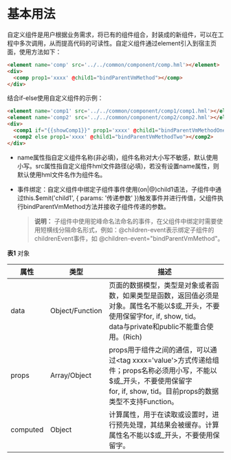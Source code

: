 # 基本用法

自定义组件是用户根据业务需求，将已有的组件组合，封装成的新组件，可以在工程中多次调用，从而提高代码的可读性。自定义组件通过element引入到宿主页面，使用方法如下：
```html
<element name='comp' src='../../common/component/comp.hml'></element>
<div>
  <comp prop1='xxxx' @child1="bindParentVmMethod"></comp>
</div>
```


结合if-else使用自定义组件的示例：
```html
<element name='comp1' src='../../common/component/comp1/comp1.hml'></element>
<element name='comp2' src='../../common/component/comp2/comp2.hml'></element>
<div>
  <comp1 if="{{showComp1}}" prop1='xxxx' @child1="bindParentVmMethodOne"></comp1>
  <comp2 else prop1='xxxx' @child1="bindParentVmMethodTwo"></comp2>
</div>
```


- name属性指自定义组件名称(非必填)，组件名称对大小写不敏感，默认使用小写。src属性指自定义组件hml文件路径(必填)，若没有设置name属性，则默认使用hml文件名作为组件名。

- 事件绑定：自定义组件中绑定子组件事件使用(on|@)child1语法，子组件中通过this.$emit('child1', { params: '传递参数' })触发事件并进行传值，父组件执行bindParentVmMethod方法并接收子组件传递的参数。
  >  **说明：**
  >  子组件中使用驼峰命名法命名的事件，在父组件中绑定时需要使用短横线分隔命名形式，例如：\@children-event表示绑定子组件的childrenEvent事件，如 \@children-event="bindParentVmMethod"。

**表1** 对象

| 属性       | 类型              | 描述                                       |
| -------- | --------------- | ---------------------------------------- |
| data     | Object/Function | 页面的数据模型，类型是对象或者函数，如果类型是函数，返回值必须是对象。属性名不能以$或_开头，不要使用保留字for,&nbsp;if,&nbsp;show,&nbsp;tid。<br/>data与private和public不能重合使用。(Rich) |
| props    | Array/Object    | props用于组件之间的通信，可以通过&lt;tag&nbsp;xxxx='value'&gt;方式传递给组件；props名称必须用小写，不能以$或_开头，不要使用保留字for,&nbsp;if,&nbsp;show,&nbsp;tid。目前props的数据类型不支持Function。 |
| computed | Object          | 计算属性，用于在读取或设置时，进行预先处理，其结果会被缓存。计算属性名不能以$或_开头，不要使用保留字。 |
